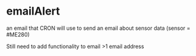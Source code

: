# emailAlert
an email that CRON will use to send an email about sensor data
 (sensor = #ME280)




Still need to add functionality to email >1 email address
